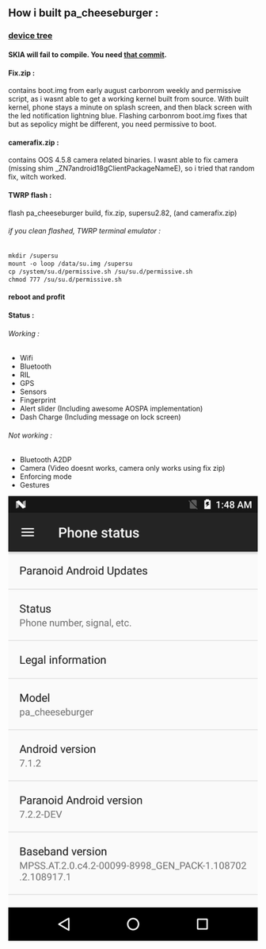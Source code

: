 ## How i built pa_cheeseburger :

### [device tree](https://github.com/dekefake/android_device_oneplus_cheeseburger)

#### SKIA will fail to compile. You need [that commit](https://github.com/AOSP-CAF/platform_external_skia/commit/9cd042619597a6d0ddf32adf7cb2574a07c033a7). 


#### Fix.zip :
contains boot.img from early august carbonrom weekly and permissive script, as i wasnt able to get a working kernel built from source. With built kernel, phone stays a minute on splash screen, and then black screen with the led notification lightning blue. Flashing carbonrom boot.img fixes that but as sepolicy might be different, you need permissive to boot.

#### camerafix.zip :
contains OOS 4.5.8 camera related binaries. I wasnt able to fix camera (missing shim _ZN7android18gClientPackageNameE), so i tried that random fix, witch worked.


#### TWRP flash :
flash pa_cheeseburger build, fix.zip, supersu2.82, (and camerafix.zip)


###### if you clean flashed, TWRP terminal emulator :

```
mkdir /supersu
mount -o loop /data/su.img /supersu
cp /system/su.d/permissive.sh /su/su.d/permissive.sh
chmod 777 /su/su.d/permissive.sh
```

#### reboot and profit

#### Status :
###### Working :
* Wifi
* Bluetooth
* RIL
* GPS
* Sensors
* Fingerprint
* Alert slider (Including awesome AOSPA implementation)
* Dash Charge (Including message on lock screen)

###### Not working :
* Bluetooth A2DP
* Camera (Video doesnt works, camera only works using fix zip)
* Enforcing mode
* Gestures

![About Phone](https://raw.githubusercontent.com/dekefake/vendor_pa-cheeseburger/master/about.png)



